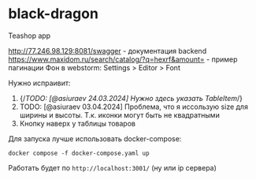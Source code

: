 # black-dragon
Teashop app

http://77.246.98.129:8081/swagger - документация backend
https://www.maxidom.ru/search/catalog/?q=hexrf&amount= - пример пагинации
Фон в webstorm: Settings > Editor > Font


Нужно испраивит:
1) {/*TODO: [@asiuraev 24.03.2024] Нужно здесь указать TableItem*/}
2) TODO: [@asiuraev 03.04.2024] Проблема, что я иссользую size для ширины и высоты. Т.к. иконки могут быть не квадратными
3) Кнопку наверх у таблицы товаров

Для запуска лучше использовать docker-compose:

```shell
docker compose -f docker-compose.yaml up
```

Работать будет по ```http://localhost:3001/``` (ну или ip сервера)
